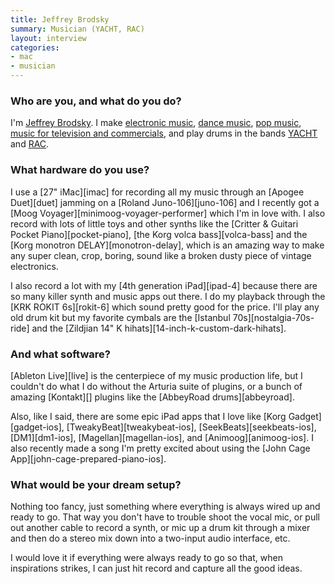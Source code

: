 ```yaml
---
title: Jeffrey Brodsky
summary: Musician (YACHT, RAC)
layout: interview
categories:
- mac
- musician
---
```


### Who are you, and what do you do?

I'm [Jeffrey Brodsky](http://jeffreybrodsky.com/ "Jeffrey's website."). I make [electronic music](https://soundcloud.com/jeffreybrodsky/decay "One of Jeffrey's electronic songs on SoundCloud."), [dance music](https://soundcloud.com/xlr8r/jeffrey-brodsky-ill-be-strong "One of Jeffrey's dance songs on SoundCloud."), [pop music](https://soundcloud.com/jeffreybrodsky/never-let-you-go "One of Jeffrey's pop songs on SoundCloud."), [music for television and commercials](http://jeffreybrodsky.com/commercial-music "Jeffrey's TV and commercials music."), and play drums in the bands [YACHT](http://teamyacht.com/ "YACHT's website.") and [RAC](http://rac.fm/ "RAC's website.").

### What hardware do you use?

I use a [27" iMac][imac] for recording all my music through an [Apogee Duet][duet] jamming on a [Roland Juno-106][juno-106] and I recently got a [Moog Voyager][minimoog-voyager-performer] which I'm in love with. I also record with lots of little toys and other synths like the [Critter & Guitari Pocket Piano][pocket-piano], [the Korg volca bass][volca-bass] and the [Korg monotron DELAY][monotron-delay], which is an amazing way to make any super clean, crop, boring, sound like a broken dusty piece of vintage electronics.

I also record a lot with my [4th generation iPad][ipad-4] because there are so many killer synth and music apps out there. I do my playback through the [KRK ROKIT 6s][rokit-6] which sound pretty good for the price. I'll play any old drum kit but my favorite cymbals are the [Istanbul 70s][nostalgia-70s-ride] and the [Zildjian 14" K hihats][14-inch-k-custom-dark-hihats].

### And what software?

[Ableton Live][live] is the centerpiece of my music production life, but I couldn't do what I do without the Arturia suite of plugins, or a bunch of amazing [Kontakt][] plugins like the [AbbeyRoad drums][abbeyroad].

Also, like I said, there are some epic iPad apps that I love like [Korg Gadget][gadget-ios], [TweakyBeat][tweakybeat-ios], [SeekBeats][seekbeats-ios], [DM1][dm1-ios], [Magellan][magellan-ios], and [Animoog][animoog-ios]. I also recently made a song I'm pretty excited about using the [John Cage App][john-cage-prepared-piano-ios].

### What would be your dream setup?

Nothing too fancy, just something where everything is always wired up and ready to go. That way you don't have to trouble shoot the vocal mic, or pull out another cable to record a synth, or mic up a drum kit through a mixer and then do a stereo mix down into a two-input audio interface, etc. 

I would love it if everything were always ready to go so that, when inspirations strikes, I can just hit record and capture all the good ideas.